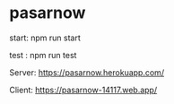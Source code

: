 # pasarnow
start: npm run start

test : npm run test

Server: https://pasarnow.herokuapp.com/

Client: https://pasarnow-14117.web.app/
